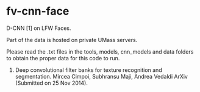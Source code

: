 fv-cnn-face
===========
D-CNN [1] on LFW Faces.

Part of the data is hosted on private UMass servers.

Please read the .txt files in the tools, models, cnn_models and data folders to obtain the proper data for this code to run.



















1. Deep convolutional filter banks for texture recognition and segmentation. Mircea Cimpoi, Subhransu Maji, Andrea Vedaldi
ArXiv (Submitted on 25 Nov 2014).
